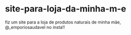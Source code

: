 # site-para-loja-da-minha-m-e
fiz um site para a loja de produtos naturais de minha mãe, @_emporiosaudavel no insta!!
